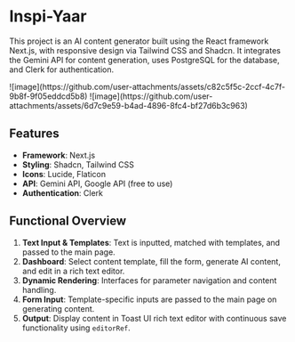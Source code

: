
# Inspi-Yaar

This project is an AI content generator built using the React framework Next.js, with responsive design via Tailwind CSS and Shadcn. It integrates the Gemini API for content generation, uses PostgreSQL for the database, and Clerk for authentication.

<div style="display: flex; justify-content: center;">
  ![image](https://github.com/user-attachments/assets/c82c5f5c-2ccf-4c7f-9b8f-9f05eddcd5b8)
  ![image](https://github.com/user-attachments/assets/6d7c9e59-b4ad-4896-8fc4-bf27d6b3c963)
</div>

## Features

- **Framework**: Next.js
- **Styling**: Shadcn, Tailwind CSS
- **Icons**: Lucide, Flaticon
- **API**: Gemini API, Google API (free to use)
- **Authentication**: Clerk

## Functional Overview

1. **Text Input & Templates**: Text is inputted, matched with templates, and passed to the main page.
2. **Dashboard**: Select content template, fill the form, generate AI content, and edit in a rich text editor.
3. **Dynamic Rendering**: Interfaces for parameter navigation and content handling.
4. **Form Input**: Template-specific inputs are passed to the main page on generating content.
5. **Output**: Display content in Toast UI rich text editor with continuous save functionality using `editorRef`.






